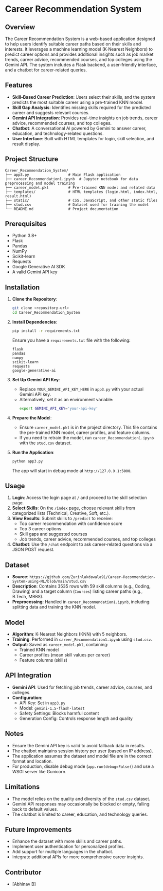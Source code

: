 # Career Recommendation System

## Overview
The Career Recommendation System is a web-based application designed to help users identify suitable career paths based on their skills and interests. It leverages a machine learning model (K-Nearest Neighbors) to predict career options and provides additional insights such as job market trends, career advice, recommended courses, and top colleges using the Gemini API. The system includes a Flask backend, a user-friendly interface, and a chatbot for career-related queries.

## Features
- **Skill-Based Career Prediction**: Users select their skills, and the system predicts the most suitable career using a pre-trained KNN model.
- **Skill Gap Analysis**: Identifies missing skills required for the predicted career and suggests relevant courses.
- **Gemini API Integration**: Provides real-time insights on job trends, career advice, recommended courses, and top colleges.
- **Chatbot**: A conversational AI powered by Gemini to answer career, education, and technology-related questions.
- **User Interface**: Built with HTML templates for login, skill selection, and result display.

## Project Structure
```
Career_Recommendation_System/
├── app3.py                  # Main Flask application
├── career_Recommendation1.ipynb  # Jupyter notebook for data preprocessing and model training
├── career_model.pkl         # Pre-trained KNN model and related data
├── templates/               # HTML templates (login.html, index.html, result.html)
├── static/                  # CSS, JavaScript, and other static files
├── stud.csv                 # Dataset used for training the model
└── README.md                # Project documentation
```

## Prerequisites
- Python 3.8+
- Flask
- Pandas
- NumPy
- Scikit-learn
- Requests
- Google Generative AI SDK
- A valid Gemini API key

## Installation
1. **Clone the Repository**:
   ```bash
   git clone <repository-url>
   cd Career_Recommendation_System
   ```

2. **Install Dependencies**:
   ```bash
   pip install -r requirements.txt
   ```
   Ensure you have a `requirements.txt` file with the following:
   ```
   flask
   pandas
   numpy
   scikit-learn
   requests
   google-generative-ai
   ```

3. **Set Up Gemini API Key**:
   - Replace `YOUR_GEMINI_API_KEY_HERE` in `app3.py` with your actual Gemini API key.
   - Alternatively, set it as an environment variable:
     ```bash
     export GEMINI_API_KEY='your-api-key'
     ```

4. **Prepare the Model**:
   - Ensure `career_model.pkl` is in the project directory. This file contains the pre-trained KNN model, career profiles, and feature columns.
   - If you need to retrain the model, run `career_Recommendation1.ipynb` with the `stud.csv` dataset.

5. **Run the Application**:
   ```bash
   python app3.py
   ```
   The app will start in debug mode at `http://127.0.0.1:5000`.

## Usage
1. **Login**: Access the login page at `/` and proceed to the skill selection page.
2. **Select Skills**: On the `/index` page, choose relevant skills from categorized lists (Technical, Creative, Soft, etc.).
3. **View Results**: Submit skills to `/predict` to receive:
   - Top career recommendation with confidence score
   - Top 3 career options
   - Skill gaps and suggested courses
   - Job trends, career advice, recommended courses, and top colleges
4. **Chatbot**: Use the `/chat` endpoint to ask career-related questions via a JSON POST request.

## Dataset
- **Source**: `https://github.com/Zurinlakdawala91/Career-Recommendation-System-using-ML/blob/main/stud.csv`
- **Description**: Contains 3535 rows with 59 skill columns (e.g., Coding, Drawing) and a target column (`Courses`) listing career paths (e.g., B.Tech, MBBS).
- **Preprocessing**: Handled in `career_Recommendation1.ipynb`, including splitting data and training the KNN model.

## Model
- **Algorithm**: K-Nearest Neighbors (KNN) with 5 neighbors.
- **Training**: Performed in `career_Recommendation1.ipynb` using `stud.csv`.
- **Output**: Saved as `career_model.pkl`, containing:
  - Trained KNN model
  - Career profiles (mean skill values per career)
  - Feature columns (skills)

## API Integration
- **Gemini API**: Used for fetching job trends, career advice, courses, and colleges.
- **Configuration**:
  - API Key: Set in `app3.py`
  - Model: `gemini-1.5-flash-latest`
  - Safety Settings: Blocks harmful content
  - Generation Config: Controls response length and quality

## Notes
- Ensure the Gemini API key is valid to avoid fallback data in results.
- The chatbot maintains session history per user (based on IP address).
- The application assumes the dataset and model file are in the correct format and location.
- For production, disable debug mode (`app.run(debug=False)`) and use a WSGI server like Gunicorn.

## Limitations
- The model relies on the quality and diversity of the `stud.csv` dataset.
- Gemini API responses may occasionally be blocked or empty, falling back to default values.
- The chatbot is limited to career, education, and technology queries.

## Future Improvements
- Enhance the dataset with more skills and career paths.
- Implement user authentication for personalized profiles.
- Add support for multiple languages in the chatbot.
- Integrate additional APIs for more comprehensive career insights.

## Contributor
- [Abhinav B]

  
